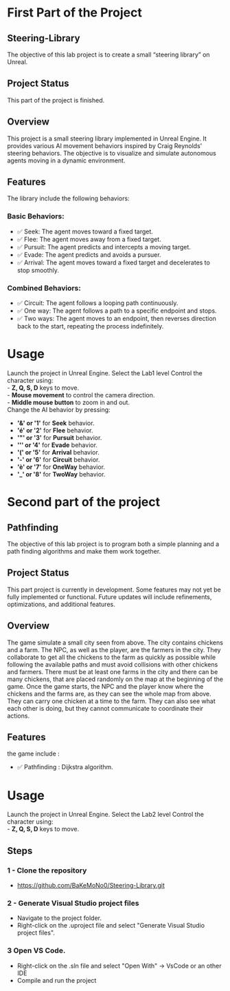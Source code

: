 # First Part of the Project

## Steering-Library
The objective of this lab project is to create a small “steering library” on Unreal.

## Project Status
This part of the project is finished.

## Overview
This project is a small steering library implemented in Unreal Engine. It provides various AI movement behaviors inspired by Craig Reynolds' steering behaviors.
The objective is to visualize and simulate autonomous agents moving in a dynamic environment.

## Features
The library include the following behaviors:

### Basic Behaviors:
  - ✅ Seek: The agent moves toward a fixed target.
  - ✅ Flee: The agent moves away from a fixed target.
  - ✅ Pursuit: The agent predicts and intercepts a moving target.
  - ✅ Evade: The agent predicts and avoids a pursuer.
  - ✅ Arrival: The agent moves toward a fixed target and decelerates to stop smoothly.

### Combined Behaviors:
  - ✅ Circuit: The agent follows a looping path continuously.
  - ✅ One way: The agent follows a path to a specific endpoint and stops.
  - ✅ Two ways: The agent moves to an endpoint, then reverses direction back to the start, repeating the process indefinitely.

# Usage
  Launch the project in Unreal Engine.
  Select the Lab1 level
  Control the character using:  
    - **Z, Q, S, D** keys to move.  
    - **Mouse movement** to control the camera direction.  
    - **Middle mouse button** to zoom in and out.  
  Change the AI behavior by pressing:  
   - **'&' or '1'** for **Seek** behavior.  
   - **'é' or '2'** for **Flee** behavior.  
   - **'\"' or '3'** for **Pursuit** behavior.
   - **'\'' or '4'** for **Evade** behavior.
   - **'(' or '5'** for **Arrival** behavior.
   - **'-' or '6'** for **Circuit** behavior.
   - **'è' or '7'** for **OneWay** behavior.
   - **'_' or '8'** for **TwoWay** behavior.

# Second part of the project

## Pathfinding
The objective of this lab project is to program both a simple planning and a path finding algorithms and make them work together.

## Project Status
This part project is currently in development. Some features may not yet be fully implemented or functional.
Future updates will include refinements, optimizations, and additional features.

## Overview
The game simulate a small city seen from above. The city contains chickens and a farm. The NPC, as well as the player, are the farmers in the city. 
They collaborate to get all the chickens to the farm as quickly as possible while following the available paths and must avoid collisions with other chickens and farmers.
There must be at least one farms in the city and there can be many chickens, that are placed randomly on the map at the beginning of the game. Once the game starts, the NPC and the
player know where the chickens and the farms are, as they can see the whole map from above. They can carry one chicken at a time to the farm. 
They can also see what each other is doing, but they cannot communicate to coordinate their actions.

## Features
the game include :
  - ✅ Pathfinding : Dijkstra algorithm.

# Usage
  Launch the project in Unreal Engine.
  Select the Lab2 level
  Control the character using:  
    - **Z, Q, S, D** keys to move.

## Steps
### 1 - Clone the repository
  - https://github.com/BaKeMoNo0/Steering-Library.git

### 2 - Generate Visual Studio project files
  - Navigate to the project folder.
  - Right-click on the .uproject file and select "Generate Visual Studio project files".

### 3 Open VS Code.
  - Right-click on the .sln file and select "Open With" -> VsCode or an other IDE
  - Compile and run the project
